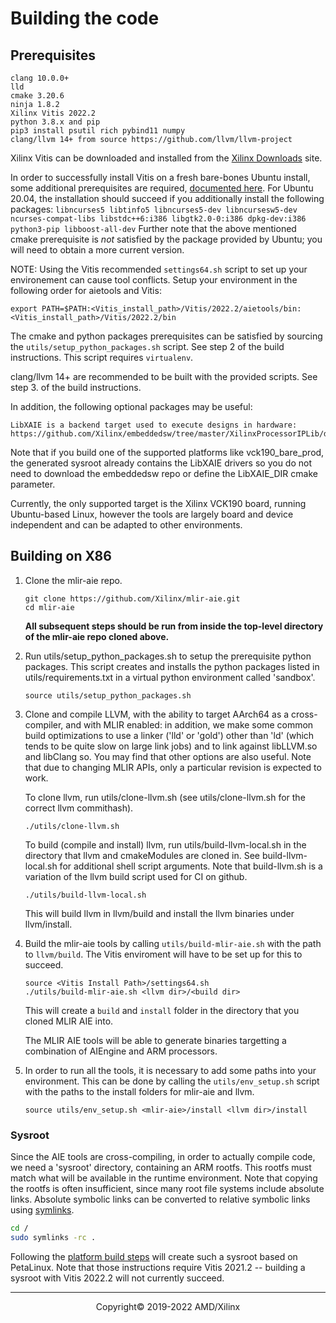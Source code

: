 # Building the code

## Prerequisites

```
clang 10.0.0+
lld
cmake 3.20.6
ninja 1.8.2
Xilinx Vitis 2022.2
python 3.8.x and pip
pip3 install psutil rich pybind11 numpy
clang/llvm 14+ from source https://github.com/llvm/llvm-project
```

Xilinx Vitis can be downloaded and installed from the [Xilinx Downloads](https://www.xilinx.com/support/download/index.html/content/xilinx/en/downloadNav/vitis.html) site.

In order to successfully install Vitis on a fresh bare-bones Ubuntu install, some additional prerequisites are required, [documented here](https://support.xilinx.com/s/article/63794?language=en_US). For Ubuntu 20.04, the installation should succeed if you additionally install the following packages: `libncurses5 libtinfo5 libncurses5-dev libncursesw5-dev ncurses-compat-libs libstdc++6:i386 libgtk2.0-0:i386 dpkg-dev:i386 python3-pip libboost-all-dev` Further note that the above mentioned cmake prerequisite is _not_ satisfied by the package provided by Ubuntu; you will need to obtain a more current version.

NOTE: Using the Vitis recommended `settings64.sh` script to set up your environement can cause tool conflicts. Setup your environment in the following order for aietools and Vitis:
 
```
export PATH=$PATH:<Vitis_install_path>/Vitis/2022.2/aietools/bin:<Vitis_install_path>/Vitis/2022.2/bin
```

The cmake and python packages prerequisites can be satisfied by sourcing the `utils/setup_python_packages.sh` script. See step 2 of the build instructions. 
This script requires `virtualenv`.

clang/llvm 14+ are recommended to be built with the provided scripts. See step 3. of the build instructions. 

In addition, the following optional packages may be useful:
```
LibXAIE is a backend target used to execute designs in hardware: https://github.com/Xilinx/embeddedsw/tree/master/XilinxProcessorIPLib/drivers/aiengine
```
Note that if you build one of the supported platforms like vck190_bare_prod, the generated sysroot 
already contains the LibXAIE drivers so you do not need to download the embeddedsw repo or 
define the LibXAIE_DIR cmake parameter.

Currently, the only supported target is the Xilinx VCK190 board, running Ubuntu-based Linux, however
the tools are largely board and device independent and can be adapted to other environments.


## Building on X86

1. Clone the mlir-aie repo.
    ```
    git clone https://github.com/Xilinx/mlir-aie.git
    cd mlir-aie
    ```

    __All subsequent steps should be run from inside the top-level directory of the mlir-aie repo cloned above.__

2. Run utils/setup_python_packages.sh to setup the prerequisite python packages. This script creates and installs the python packages listed in utils/requirements.txt in a virtual python environment called 'sandbox'.
    ```
    source utils/setup_python_packages.sh
    ```

3. Clone and compile LLVM, with the ability to target AArch64 as a cross-compiler, and with MLIR 
enabled: in addition, we make some common build optimizations to use a linker ('lld' or 'gold') other 
than 'ld' (which tends to be quite slow on large link jobs) and to link against libLLVM.so and libClang
so. You may find that other options are also useful. Note that due to changing MLIR APIs, only a
particular revision is expected to work.  

    To clone llvm, run utils/clone-llvm.sh (see utils/clone-llvm.sh for the correct llvm commithash).
    ```
    ./utils/clone-llvm.sh
    ```
    To build (compile and install) llvm, run utils/build-llvm-local.sh in the directory that llvm and 
    cmakeModules are cloned in. See build-llvm-local.sh for additional shell script arguments. 
    Note that build-llvm.sh is a variation of the llvm build script used for CI on github.
    ```
    ./utils/build-llvm-local.sh 
    ```
    This will build llvm in llvm/build and install the llvm binaries under llvm/install.

4. Build the mlir-aie tools by calling `utils/build-mlir-aie.sh` with the path to `llvm/build`. The Vitis enviroment will have to be set up for this to succeed. 
    ```
    source <Vitis Install Path>/settings64.sh
    ./utils/build-mlir-aie.sh <llvm dir>/<build dir>
    ```
    This will create a `build` and `install` folder in the directory that you cloned MLIR AIE into. 

    The MLIR AIE tools will be able to generate binaries targetting a combination of AIEngine and ARM processors.

5. In order to run all the tools, it is necessary to add some paths into your environment. This can be 
done by calling the `utils/env_setup.sh` script with the paths to the install folders for mlir-aie
and llvm.
    ```
    source utils/env_setup.sh <mlir-aie>/install <llvm dir>/install
    ```

### Sysroot
Since the AIE tools are cross-compiling, in order to actually compile code, we need a 'sysroot' directory,
containing an ARM rootfs.  This rootfs must match what will be available in the runtime environment.
Note that copying the rootfs is often insufficient, since many root file systems include absolute links.
Absolute symbolic links can be converted to relative symbolic links using [symlinks](https://github.com/brandt/symlinks).

```sh
cd /
sudo symlinks -rc .
```
Following the [platform build steps](Platform.md) will create such a sysroot based on PetaLinux. Note that those instructions require Vitis 2021.2 -- building a sysroot with Vitis 2022.2 will not currently succeed. 

-----

<p align="center">Copyright&copy; 2019-2022 AMD/Xilinx</p>
